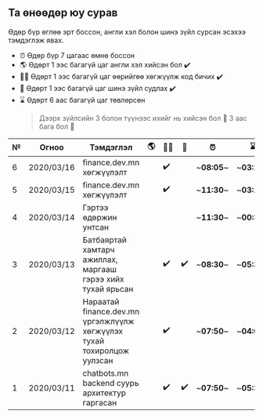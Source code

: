 ## Та өнөөдөр юу сурав

Өдөр бүр өглөө эрт боссон, англи хэл болон шинэ зүйл сурсан эсэхээ тэмдэглэж явах.

- :alarm_clock: Өдөр бүр 7 цагаас өмнө боссон
- :earth_americas: Өдөрт 1 ээс багагүй цаг англи хэл хийсэн бол :heavy_check_mark:
- :man_technologist: Өдөрт 1 ээс багагүй цаг өөрийгөө хөгжүүлж код бичих :heavy_check_mark:
- :open_book: Өдөрт 1 ээс багагүй цаг шинэ зүйл судлах :heavy_check_mark:
- :hourglass: Өдөрт 6 аас багагүй цаг төвлөрсөн
  > Дээрх зүйлсийн 3 болон түүнээс ихийг нь хийсэн бол :triangular_flag_on_post: 3 аас бага бол :poop:

| №   | Огноо      | Тэмдэглэл                                                              | :earth_americas: | :man_technologist: | :open_book:        | :alarm_clock: | :hourglass: |        |
| --- | ---------- | ---------------------------------------------------------------------- | ---------------- | ------------------ | ------------------ | ------------- | ----------- | ------ |
| 6   | 2020/03/16 | finance.dev.mn хөгжүүлэлт                                              |                  | :heavy_check_mark: |                    | ~**08:05**~   | ~**03:12**~ | :poop: |
| 5   | 2020/03/15 | finance.dev.mn хөгжүүлэлт                                              |                  | :heavy_check_mark: |                    | ~**11:30**~   | ~**03:12**~ | :poop: |
| 4   | 2020/03/14 | Гэртээ өдөржин унтсан                                                  |                  |                    |                    | ~**11:30**~   | ~**00:37**~ | :poop: |
| 3   | 2020/03/13 | Батбаяртай хамтарч ажиллах, маргааш гэрээ хийх тухай ярьсан            |                  | :heavy_check_mark: | :heavy_check_mark: | ~**08:30**~   | ~**05:39**~ | :poop: |
| 2   | 2020/03/12 | Нараатай finance.dev.mn үргэлжлүүлж хөгжүүлэх тухай тохиролцож уулзсан |                  | :heavy_check_mark: |                    | ~**07:50**~   | ~**04:09**~ | :poop: |
| 1   | 2020/03/11 | chatbots.mn backend суурь архитектур гаргасан                          |                  | :heavy_check_mark: | :heavy_check_mark: | ~**07:50**~   | ~**05:39**~ | :poop: |

